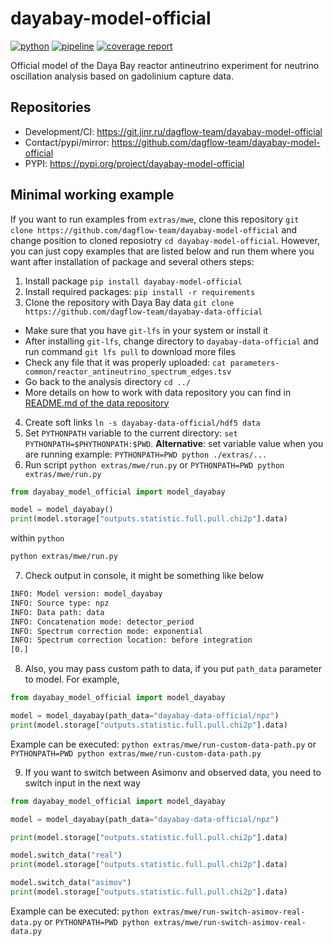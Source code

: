 # dayabay-model-official

[![python](https://img.shields.io/badge/python-3.11-purple.svg)](https://www.python.org/)
[![pipeline](https://git.jinr.ru/dagflow-team/dayabay-model-official/badges/main/pipeline.svg)](https://git.jinr.ru/dagflow-team/dayabay-model-official/commits/main)
[![coverage report](https://git.jinr.ru/dagflow-team/dayabay-model-official/badges/main/coverage.svg)](https://git.jinr.ru/dagflow-team/dayabay-model-official/-/commits/main)

<!--- Uncomment here after adding docs!
[![pages](https://img.shields.io/badge/pages-link-white.svg)](http://dagflow-team.pages.jinr.ru/dayabay-model-official)
-->

Official model of the Daya Bay reactor antineutrino experiment for neutrino oscillation analysis based on gadolinium capture data.

## Repositories

- Development/CI: https://git.jinr.ru/dagflow-team/dayabay-model-official
- Contact/pypi/mirror: https://github.com/dagflow-team/dayabay-model-official
- PYPI: https://pypi.org/project/dayabay-model-official

## Minimal working example

If you want to run examples from `extras/mwe`, clone this repository `git clone https://github.com/dagflow-team/dayabay-model-official` and change position to cloned reposiotry `cd dayabay-model-official`.
However, you can just copy examples that are listed below and run them where you want after installation of package and several others steps:

1. Install package `pip install dayabay-model-official`
2. Install required packages: `pip install -r requirements`
3. Clone the repository with Daya Bay data `git clone https://github.com/dagflow-team/dayabay-data-official`
  - Make sure that you have `git-lfs` in your system or install it
  - After installing `git-lfs`, change directory to `dayabay-data-official` and run command `git lfs pull` to download more files
  - Check any file that it was properly uploaded: `cat parameters-common/reactor_antineutrino_spectrum_edges.tsv`
  - Go back to the analysis directory `cd ../`
  - More details on how to work with data repository you can find in [README.md of the data repository](https://github.com/dagflow-team/dayabay-data-official)
4. Create soft links `ln -s dayabay-data-official/hdf5 data`
5. Set `PYTHONPATH` variable to the current directory: `set PYTHONPATH=$PHYTHONPATH:$PWD`. **Alternative**: set variable value when you are running example: `PYTHONPATH=PWD python ./extras/...`
6. Run script `python extras/mwe/run.py` or `PYTHONPATH=PWD python extras/mwe/run.py`
```python
from dayabay_model_official import model_dayabay

model = model_dayabay()
print(model.storage["outputs.statistic.full.pull.chi2p"].data)
```
within `python`
```bash
python extras/mwe/run.py
```
7. Check output in console, it might be something like below
```bash
INFO: Model version: model_dayabay
INFO: Source type: npz
INFO: Data path: data
INFO: Concatenation mode: detector_period
INFO: Spectrum correction mode: exponential
INFO: Spectrum correction location: before integration
[0.]
```
8. Also, you may pass custom path to data, if you put `path_data` parameter to model. For example,
```python
from dayabay_model_official import model_dayabay

model = model_dayabay(path_data="dayabay-data-official/npz")
print(model.storage["outputs.statistic.full.pull.chi2p"].data)
```
Example can be executed: `python extras/mwe/run-custom-data-path.py` or `PYTHONPATH=PWD python extras/mwe/run-custom-data-path.py`

9. If you want to switch between Asimonv and observed data, you need to switch input in the next way
```python
from dayabay_model_official import model_dayabay

model = model_dayabay(path_data="dayabay-data-official/npz")

print(model.storage["outputs.statistic.full.pull.chi2p"].data)

model.switch_data("real")
print(model.storage["outputs.statistic.full.pull.chi2p"].data)

model.switch_data("asimov")
print(model.storage["outputs.statistic.full.pull.chi2p"].data)
```
Example can be executed: `python extras/mwe/run-switch-asimov-real-data.py` or `PYTHONPATH=PWD python extras/mwe/run-switch-asimov-real-data.py`
